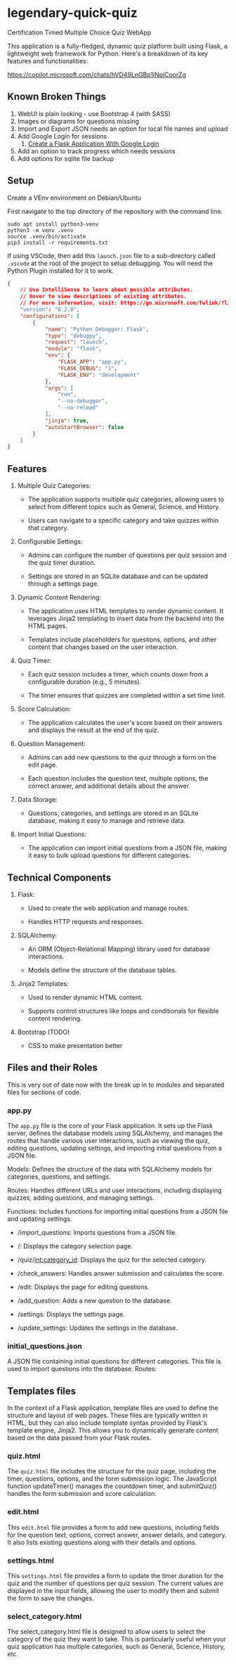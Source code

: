 # legendary-quick-quiz

Certification Timed Multiple Choice Quiz WebApp

This application is a fully-fledged, dynamic quiz platform built using Flask, a lightweight web framework for Python. Here's a breakdown of its key features and functionalities:

https://copilot.microsoft.com/chats/hVD49LnGBp1iNpjCoorZg

## Known Broken Things

1. WebUI is plain looking - use Bootstrap 4 (with SASS)
2. Images or diagrams for questions missing
3. Import and Export JSON needs an option for local file names and upload
4. Add Google Login for sessions
   1. [Create a Flask Application With Google Login](https://realpython.com/flask-google-login/)
5. Add an option to track progress which needs sessions
6. Add options for sqlite file backup

## Setup

Create a VEnv environment on Debian/Ubuntu

First navigate to the top directory of the repository with the command line.

``` console
sudo apt install python3-venv
python3 -m venv .venv
source .venv/bin/activate
pip3 install -r requirements.txt
```

If using VSCode, then add this `launch.json` file to a sub-directory called `.vscode` at the root of the project to setup debugging. You will need the Python Plugin installed for it to work.

``` json
{
    // Use IntelliSense to learn about possible attributes.
    // Hover to view descriptions of existing attributes.
    // For more information, visit: https://go.microsoft.com/fwlink/?linkid=830387
    "version": "0.2.0",
    "configurations": [
        {
            "name": "Python Debugger: Flask",
            "type": "debugpy",
            "request": "launch",
            "module": "flask",
            "env": {
                "FLASK_APP": "app.py",
                "FLASK_DEBUG": "1",
                "FLASK_ENV": "development"
            },
            "args": [
                "run",
                "--no-debugger",
                "--no-reload"
            ],
            "jinja": true,
            "autoStartBrowser": false
        }
    ]
}
```

## Features

1. Multiple Quiz Categories:

   * The application supports multiple quiz categories, allowing users to select from different topics such as General, Science, and History.

   * Users can navigate to a specific category and take quizzes within that category.

1. Configurable Settings:

   * Admins can configure the number of questions per quiz session and the quiz timer duration.

   * Settings are stored in an SQLite database and can be updated through a settings page.

2. Dynamic Content Rendering:

   * The application uses HTML templates to render dynamic content. It leverages Jinja2 templating to insert data from the backend into the HTML pages.

   * Templates include placeholders for questions, options, and other content that changes based on the user interaction.

3. Quiz Timer:

   * Each quiz session includes a timer, which counts down from a configurable duration (e.g., 5 minutes).

   * The timer ensures that quizzes are completed within a set time limit.

4. Score Calculation:

   * The application calculates the user's score based on their answers and displays the result at the end of the quiz.

5. Question Management:

   * Admins can add new questions to the quiz through a form on the edit page.

   * Each question includes the question text, multiple options, the correct answer, and additional details about the answer.

6. Data Storage:

   * Questions, categories, and settings are stored in an SQLite database, making it easy to manage and retrieve data.

7. Import Initial Questions:

   * The application can import initial questions from a JSON file, making it easy to bulk upload questions for different categories.

## Technical Components

1. Flask:

   * Used to create the web application and manage routes.

   * Handles HTTP requests and responses.

2. SQLAlchemy:

   * An ORM (Object-Relational Mapping) library used for database interactions.

   * Models define the structure of the database tables.

3. Jinja2 Templates:

   * Used to render dynamic HTML content.

   * Supports control structures like loops and conditionals for flexible content rendering.

4. Bootstrap (TODO)

   * CSS to make presentation better

## Files and their Roles

This is very out of date now with the break up in to modules and separated files for sections of code.

### app.py

The `app.py` file is the core of your Flask application. It sets up the Flask server, defines the database models using SQLAlchemy, and manages the routes that handle various user interactions, such as viewing the quiz, editing questions, updating settings, and importing initial questions from a JSON file.

Models: Defines the structure of the data with SQLAlchemy models for categories, questions, and settings.

Routes: Handles different URLs and user interactions, including displaying quizzes, adding questions, and managing settings.

Functions: Includes functions for importing initial questions from a JSON file and updating settings.

* /import_questions: Imports questions from a JSON file.

* /: Displays the category selection page.

* /quiz/<int:category_id>: Displays the quiz for the selected category.

* /check_answers: Handles answer submission and calculates the score.

* /edit: Displays the page for editing questions.

* /add_question: Adds a new question to the database.

* /settings: Displays the settings page.

* /update_settings: Updates the settings in the database.

### initial_questions.json

A JSON file containing initial questions for different categories. This file is used to import questions into the database.
Routes:

## Templates files

In the context of a Flask application, template files are used to define the structure and layout of web pages. These files are typically written in HTML, but they can also include template syntax provided by Flask's template engine, Jinja2. This allows you to dynamically generate content based on the data passed from your Flask routes.

### quiz.html

The `quiz.html` file includes the structure for the quiz page, including the timer, questions, options, and the form submission logic. The JavaScript function updateTimer() manages the countdown timer, and submitQuiz() handles the form submission and score calculation.

### edit.html

This `edit.html` file provides a form to add new questions, including fields for the question text, options, correct answer, answer details, and category. It also lists existing questions along with their details and options.

### settings.html

This `settings.html` file provides a form to update the timer duration for the quiz and the number of questions per quiz session. The current values are displayed in the input fields, allowing the user to modify them and submit the form to save the changes.

### select_category.html

The select_category.html file is designed to allow users to select the category of the quiz they want to take. This is particularly useful when your quiz application has multiple categories, such as General, Science, History, etc.

